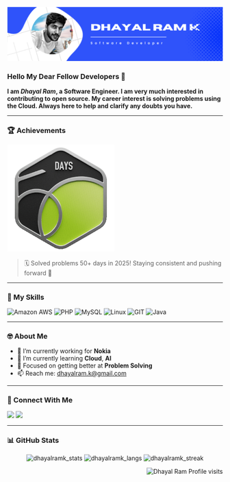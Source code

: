 <img src="https://github.com/dhayalramk/dhayalramk/blob/main/Blue%2C%20Green%2C%20and%20White%20Modern%20Tech%20Web%20Developer%20LinkedIn%20Banner.png"/>

### Hello My Dear Fellow Developers 👋

__I am *Dhayal Ram*, a Software Engineer. I am very much interested in contributing to open source. My career interest is solving problems using the Cloud. Always here to help and clarify any doubts you have.__

---

### 🏆 Achievements

<img src="https://github.com/dhayalramk/dhayalramk/blob/main/50DaysBadge2025_logo.gif" width="250"/>

> 🗓️ Solved problems 50+ days in 2025! Staying consistent and pushing forward 💪

---

### 🚀 My Skills

![Amazon AWS](https://img.shields.io/badge/amazon%20aws-232F3E?style=for-the-badge&logo=amazon-aws&logoColor=white)
![PHP](https://img.shields.io/badge/php-777BB4?style=for-the-badge&logo=php&logoColor=white)
![MySQL](https://img.shields.io/badge/mysql-4479A1?style=for-the-badge&logo=mysql&logoColor=white)
![Linux](https://img.shields.io/badge/linux-FCC624?style=for-the-badge&logo=linux&logoColor=black)
![GIT](https://img.shields.io/badge/git-F05032?style=for-the-badge&logo=git&logoColor=white)
![Java](https://img.shields.io/badge/java-007396?style=for-the-badge&logo=java&logoColor=white)

---

### 🤓 About Me

- 🔭 I’m currently working for **Nokia**
- 🌱 I’m currently learning **Cloud**, **AI**
- 🧠 Focused on getting better at **Problem Solving**
- 📫 Reach me: <a href="mailto:dhayalram.k@gmail.com">dhayalram.k@gmail.com</a>

---

### 🤝 Connect With Me

[<img src="https://img.shields.io/badge/LinkedIn-%230077B5.svg?&style=for-the-badge&logo=linkedin&logoColor=white" />](https://www.linkedin.com/in/dhayalram/)
[<img src="https://img.shields.io/badge/Instagram-%23E4405F.svg?&style=for-the-badge&logo=instagram&logoColor=white" />](https://www.instagram.com/dhayalintech/)

---

### 📊 GitHub Stats

<p align="center"> 
  <img height="180em" src="https://github-readme-stats.vercel.app/api?username=dhayalramk&show_icons=true" alt="dhayalramk_stats" /> 
  <img height="180em" src="https://github-readme-stats.vercel.app/api/top-langs/?username=dhayalramk&layout=compact" alt="dhayalramk_langs" />
  <img height="180em" src="https://github-readme-streak-stats.herokuapp.com/?user=dhayalramk" alt="dhayalramk_streak"/>
</p>

<p align="right"> 
  <img src="https://komarev.com/ghpvc/?username=dhayalramk" alt="Dhayal Ram Profile visits" />
</p>
